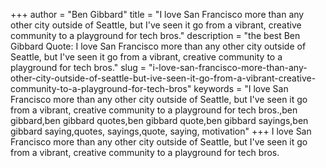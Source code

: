 +++
author = "Ben Gibbard"
title = "I love San Francisco more than any other city outside of Seattle, but I've seen it go from a vibrant, creative community to a playground for tech bros."
description = "the best Ben Gibbard Quote: I love San Francisco more than any other city outside of Seattle, but I've seen it go from a vibrant, creative community to a playground for tech bros."
slug = "i-love-san-francisco-more-than-any-other-city-outside-of-seattle-but-ive-seen-it-go-from-a-vibrant-creative-community-to-a-playground-for-tech-bros"
keywords = "I love San Francisco more than any other city outside of Seattle, but I've seen it go from a vibrant, creative community to a playground for tech bros.,ben gibbard,ben gibbard quotes,ben gibbard quote,ben gibbard sayings,ben gibbard saying,quotes, sayings,quote, saying, motivation"
+++
I love San Francisco more than any other city outside of Seattle, but I've seen it go from a vibrant, creative community to a playground for tech bros.
